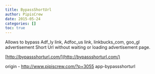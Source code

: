 ```yaml
---
title: BypassShortUrl
author: PipisCrew
date: 2015-05-24
categories: []
toc: true
---
```


Allows to bypass Adf_ly link, Adfoc_us link, linkbucks_com, goo_gl advertisement Short Url without waiting or loading advertisement page.

[http://bypassshorturl.com/](http://bypassshorturl.com/)

origin - http://www.pipiscrew.com/?p=3055 app-bypassshorturl